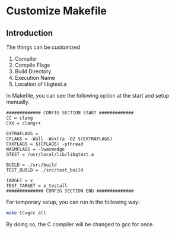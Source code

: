 # Customize Makefile

## Introduction

The things can be customized

1. Compiler
2. Compile Flags
3. Build Directory
4. Execution Name
5. Location of libgtest.a

In Makefile, you can see the following option at the start and setup manually.

```make
############# CONFIG SECTION START #############
CC = clang
CXX = clang++

EXTRAFLAGS = 
CFLAGS = -Wall -Wextra -O2 $(EXTRAFLAGS)
CXXFLAGS = $(CFLAGS) -pthread
WASMFLAGS = -lwasmedge
GTEST = /usr/local/lib/libgtest.a

BUILD = ./src/build
TEST_BUILD = ./src/test_build

TARGET = x
TEST_TARGET = x_testall
############## CONFIG SECTION END ##############
```

For temporary setup, you can run in the following way:

```bash
make CC=gcc all
```

By doing so, the C compiler will be changed to gcc for once.
